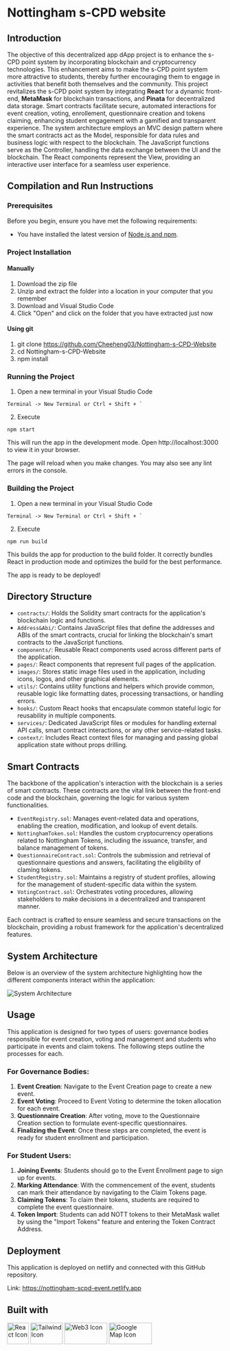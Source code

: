 # Nottingham s-CPD website

## Introduction
The objective of this decentralized app dApp project is to enhance the s-CPD point system by incorporating blockchain and cryptocurrency technologies. This enhancement aims to make the s-CPD point system more attractive to students, thereby further encouraging them to engage in activities that benefit both themselves and the community. 
This project revitalizes the s-CPD point system by integrating <b>React</b> for a dynamic front-end, <b>MetaMask</b> for blockchain transactions, and <b>Pinata</b> for decentralized data storage. Smart contracts facilitate secure, automated interactions for event creation, voting, enrollement, questionnaire creation and tokens claiming, enhancing student engagement with a gamified and transparent experience. 
The system architecture employs an MVC design pattern where the smart contracts act as the Model, responsible for data rules and business logic with respect to the blockchain. The JavaScript functions serve as the Controller, handling the data exchange between the UI and the blockchain. The React components represent the View, providing an interactive user interface for a seamless user experience.

## Compilation and Run Instructions 
### Prerequisites
Before you begin, ensure you have met the following requirements:
* You have installed the latest version of [Node.js and npm](https://nodejs.org/).

### Project Installation
#### Manually
1) Download the zip file
2) Unzip and extract the folder into a location in your computer that you remember
3) Download and Visual Studio Code
4) Click "Open" and click on the folder that you have extracted just now

#### Using git 
1) git clone https://github.com/Cheeheng03/Nottingham-s-CPD-Website
2) cd Nottingham-s-CPD-Website
3) npm install

### Running the Project
1) Open a new terminal in your Visual Studio Code
```
Terminal -> New Terminal or Ctrl + Shift + `
``` 
2) Execute
```
npm start
```
This will run the app in the development mode.
Open http://localhost:3000 to view it in your browser.

The page will reload when you make changes.
You may also see any lint errors in the console.

### Building the Project
1) Open a new terminal in your Visual Studio Code
```
Terminal -> New Terminal or Ctrl + Shift + `
``` 
2) Execute
```
npm run build
```
This builds the app for production to the build folder.
It correctly bundles React in production mode and optimizes the build for the best performance.

The app is ready to be deployed!

## Directory Structure
- `contracts/`: Holds the Solidity smart contracts for the application's blockchain logic and functions.
- `Address&Abi/`: Contains JavaScript files that define the addresses and ABIs of the smart contracts, crucial for linking the blockchain's smart contracts to the JavaScript functions.
- `components/`: Reusable React components used across different parts of the application.
- `pages/`: React components that represent full pages of the application.
- `images/`: Stores static image files used in the application, including icons, logos, and other graphical elements.
- `utils/`: Contains utility functions and helpers which provide common, reusable logic like formatting dates, processing transactions, or handling errors.
- `hooks/`: Custom React hooks that encapsulate common stateful logic for reusability in multiple components.
- `services/`: Dedicated JavaScript files or modules for handling external API calls, smart contract interactions, or any other service-related tasks.
- `context/`: Includes React context files for managing and passing global application state without props drilling.

## Smart Contracts

The backbone of the application's interaction with the blockchain is a series of smart contracts. These contracts are the vital link between the front-end code and the blockchain, governing the logic for various system functionalities.

- `EventRegistry.sol`: Manages event-related data and operations, enabling the creation, modification, and lookup of event details.
- `NottinghamToken.sol`: Handles the custom cryptocurrency operations related to Nottingham Tokens, including the issuance, transfer, and balance management of tokens.
- `QuestionnaireContract.sol`: Controls the submission and retrieval of questionnaire questions and answers, facilitating the eligibility of claming tokens.
- `StudentRegistry.sol`: Maintains a registry of student profiles, allowing for the management of student-specific data within the system.
- `VotingContract.sol`: Orchestrates voting procedures, allowing stakeholders to make decisions in a decentralized and transparent manner.

Each contract is crafted to ensure seamless and secure transactions on the blockchain, providing a robust framework for the application's decentralized features.

## System Architecture
Below is an overview of the system architecture highlighting how the different components interact within the application:

![System Architecture](https://cdn.discordapp.com/attachments/1045654522711769121/1232398806931210290/architecture.jpg?ex=66295054&is=6627fed4&hm=3285a9e4ee79606c07814818851c43a6356e18f5391cc667662f636a4dfa854d&)

## Usage

This application is designed for two types of users: governance bodies responsible for event creation, voting and management and students who participate in events and claim tokens. The following steps outline the processes for each.

### For Governance Bodies:

1. **Event Creation**: Navigate to the Event Creation page to create a new event.
2. **Event Voting**: Proceed to Event Voting to determine the token allocation for each event.
3. **Questionnaire Creation**: After voting, move to the Questionnaire Creation section to formulate event-specific questionnaires.
4. **Finalizing the Event**: Once these steps are completed, the event is ready for student enrollment and participation.


### For Student Users:

1. **Joining Events**: Students should go to the Event Enrollment page to sign up for events.
2. **Marking Attendance**: With the commencement of the event, students can mark their attendance by navigating to the Claim Tokens page.
3. **Claiming Tokens**: To claim their tokens, students are required to complete the event questionnaire.
4. **Token Import**: Students can add NOTT tokens to their MetaMask wallet by using the "Import Tokens" feature and entering the Token Contract Address.

## Deployment

This application is deployed on netlify and connected with this GitHub repository.

Link: https://nottingham-scpd-event.netlify.app

## Built with 
  <img src="https://cdn.discordapp.com/attachments/1045654522711769121/1232404963087614112/react.png?ex=66295610&is=66280490&hm=34bdf45c2bfbe28d0d106e7e25be754edc9e09a48d8e0c4d0016b25c4cc23655&" width="50" height="50" alt="React Icon" />
  <img src="https://cdn.discordapp.com/attachments/1045654522711769121/1232404962617725070/tailwind.png?ex=66295610&is=66280490&hm=124e00bf59c428fca3692d2cb1166b927f3628d6c6b8c4c71c1ce95004f9e727&" width="75" height="50" alt="Tailwind Icon" />
  <img src="https://cdn.discordapp.com/attachments/1045654522711769121/1232404962877640837/sol.png?ex=66295610&is=66280490&hm=275b9558af3c76a5d92e28c387670a8913568096f763e90b5455b551b0dd503f&" width="100" height="50" alt="Web3 Icon" />
  <img src="https://cdn.discordapp.com/attachments/1045654522711769121/1232405215332925522/fpB8TP6uiqSf8cPk8vLyDx8qSTbjo6Ojo6Ojo6Ojo6Ojo6Ojo6Ojo6Ojo6Ojo6Ojo6OztXkN2PcC7YOiSgGAAAAAElFTkSuQmCC.png?ex=6629564c&is=662804cc&hm=b3d12de1ccff8dc2b2751d69105680e2869e293e5cbfe5a735beb7314f5e8acb&" width="100" height="50" alt="Google Map Icon" />
 


